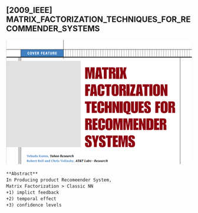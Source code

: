 ## [2009_IEEE] MATRIX_FACTORIZATION_TECHNIQUES_FOR_RECOMMENDER_SYSTEMS

![main](./image/main.PNG)

```markdown
**Abstract** 
In Producing product Recomeender System,
Matrix Factorization > Classic NN
+1) implict feedback
+2) temporal effect
+3) confidence levels
```